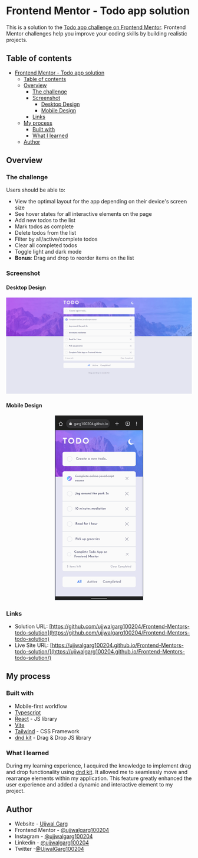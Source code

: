 # Frontend Mentor - Todo app solution

This is a solution to the [Todo app challenge on Frontend Mentor](https://www.frontendmentor.io/challenges/todo-app-Su1_KokOW). Frontend Mentor challenges help you improve your coding skills by building realistic projects.

## Table of contents

-   [Frontend Mentor - Todo app solution](#frontend-mentor---todo-app-solution)
    -   [Table of contents](#table-of-contents)
    -   [Overview](#overview)
        -   [The challenge](#the-challenge)
        -   [Screenshot](#screenshot)
            -   [Desktop Design](#desktop-design)
            -   [Mobile Design](#mobile-design)
        -   [Links](#links)
    -   [My process](#my-process)
        -   [Built with](#built-with)
        -   [What I learned](#what-i-learned)
    -   [Author](#author)

## Overview

### The challenge

Users should be able to:

-   View the optimal layout for the app depending on their device's screen size
-   See hover states for all interactive elements on the page
-   Add new todos to the list
-   Mark todos as complete
-   Delete todos from the list
-   Filter by all/active/complete todos
-   Clear all completed todos
-   Toggle light and dark mode
-   **Bonus**: Drag and drop to reorder items on the list

### Screenshot

#### Desktop Design

<p align="center">
  <img src="./screenshots/desktop-light.gif" alt="desktop light" width="600"  />
</p>

#### Mobile Design

<p align="center">
	<img src="./screenshots/mobile-light.gif" alt="mobile light" height="500" /> 
</p>

### Links

-   Solution URL: [https://github.com/ujjwalgarg100204/Frontend-Mentors-todo-solution](https://github.com/ujjwalgarg100204/Frontend-Mentors-todo-solution)
-   Live Site URL: [https://ujjwalgarg100204.github.io/Frontend-Mentors-todo-solution/](https://ujjwalgarg100204.github.io/Frontend-Mentors-todo-solution/)

## My process

### Built with

-   Mobile-first workflow
-   [Typescript](https://www.typescriptlang.org/)
-   [React](https://reactjs.org/) - JS library
-   [Vite](https://vitejs.dev/)
-   [Tailwind](https://tailwindcss.com/) - CSS Framework
-   [dnd kit](https://dndkit.com/) - Drag & Drop JS library

### What I learned

During my learning experience, I acquired the knowledge to implement drag and drop functionality using [dnd kit](https://dndkit.com/). It allowed me to seamlessly move and rearrange elements within my application. This feature greatly enhanced the user experience and added a dynamic and interactive element to my project.

## Author

-   Website - [Ujjwal Garg](https://github.com/ujjwalgarg100204)
-   Frontend Mentor - [@ujjwalgarg100204](https://www.frontendmentor.io/profile/ujjwalgarg100204)
-   Instagram - [@ujjwalgarg100204](https://www.instagram.com/ujjwalgarg100204/)
-   Linkedin - [@ujjwalgarg100204](https://www.linkedin.com/in/ujjwal-garg-3a5639243/)
-   Twitter -[@UjwalGarg100204](https://twitter.com/UjwalGarg100204)
